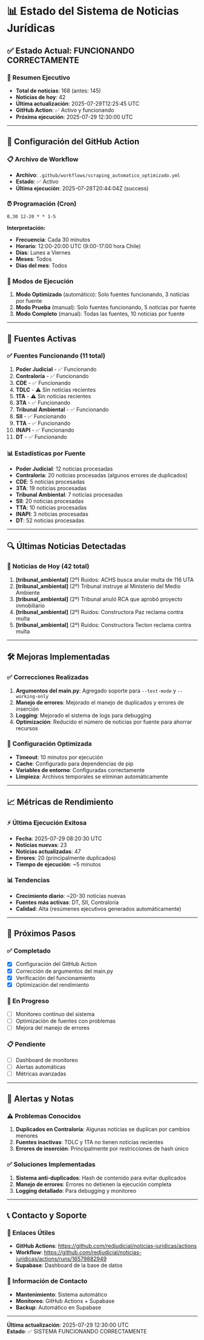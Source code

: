 # 📊 Estado del Sistema de Noticias Jurídicas

## ✅ Estado Actual: FUNCIONANDO CORRECTAMENTE

### 🎯 Resumen Ejecutivo
- **Total de noticias**: 168 (antes: 145)
- **Noticias de hoy**: 42
- **Última actualización**: 2025-07-29T12:25:45 UTC
- **GitHub Action**: ✅ Activo y funcionando
- **Próxima ejecución**: 2025-07-29 12:30:00 UTC

---

## 🔧 Configuración del GitHub Action

### 📋 Archivo de Workflow
- **Archivo**: `.github/workflows/scraping_automatico_optimizado.yml`
- **Estado**: ✅ Activo
- **Última ejecución**: 2025-07-28T20:44:04Z (success)

### ⏰ Programación (Cron)
```
0,30 12-20 * * 1-5
```

**Interpretación:**
- **Frecuencia**: Cada 30 minutos
- **Horario**: 12:00-20:00 UTC (9:00-17:00 hora Chile)
- **Días**: Lunes a Viernes
- **Meses**: Todos
- **Días del mes**: Todos

### 🚀 Modos de Ejecución
1. **Modo Optimizado** (automático): Solo fuentes funcionando, 3 noticias por fuente
2. **Modo Prueba** (manual): Solo fuentes funcionando, 5 noticias por fuente
3. **Modo Completo** (manual): Todas las fuentes, 10 noticias por fuente

---

## 📰 Fuentes Activas

### ✅ Fuentes Funcionando (11 total)
1. **Poder Judicial** - ✅ Funcionando
2. **Contraloría** - ✅ Funcionando
3. **CDE** - ✅ Funcionando
4. **TDLC** - ⚠️ Sin noticias recientes
5. **1TA** - ⚠️ Sin noticias recientes
6. **3TA** - ✅ Funcionando
7. **Tribunal Ambiental** - ✅ Funcionando
8. **SII** - ✅ Funcionando
9. **TTA** - ✅ Funcionando
10. **INAPI** - ✅ Funcionando
11. **DT** - ✅ Funcionando

### 📊 Estadísticas por Fuente
- **Poder Judicial**: 12 noticias procesadas
- **Contraloría**: 20 noticias procesadas (algunos errores de duplicados)
- **CDE**: 5 noticias procesadas
- **3TA**: 19 noticias procesadas
- **Tribunal Ambiental**: 7 noticias procesadas
- **SII**: 20 noticias procesadas
- **TTA**: 10 noticias procesadas
- **INAPI**: 3 noticias procesadas
- **DT**: 52 noticias procesadas

---

## 🔍 Últimas Noticias Detectadas

### 📅 Noticias de Hoy (42 total)
1. **[tribunal_ambiental]** (2º) Ruidos: ACHS busca anular multa de 116 UTA
2. **[tribunal_ambiental]** (2º) Tribunal instruye al Ministerio del Medio Ambiente
3. **[tribunal_ambiental]** (2º) Tribunal anuló RCA que aprobó proyecto inmobiliario
4. **[tribunal_ambiental]** (2º) Ruidos: Constructora Paz reclama contra multa
5. **[tribunal_ambiental]** (2º) Ruidos: Constructora Tecton reclama contra multa

---

## 🛠️ Mejoras Implementadas

### ✅ Correcciones Realizadas
1. **Argumentos del main.py**: Agregado soporte para `--test-mode` y `--working-only`
2. **Manejo de errores**: Mejorado el manejo de duplicados y errores de inserción
3. **Logging**: Mejorado el sistema de logs para debugging
4. **Optimización**: Reducido el número de noticias por fuente para ahorrar recursos

### 🔧 Configuración Optimizada
- **Timeout**: 10 minutos por ejecución
- **Cache**: Configurado para dependencias de pip
- **Variables de entorno**: Configuradas correctamente
- **Limpieza**: Archivos temporales se eliminan automáticamente

---

## 📈 Métricas de Rendimiento

### ⚡ Última Ejecución Exitosa
- **Fecha**: 2025-07-29 08:20:30 UTC
- **Noticias nuevas**: 23
- **Noticias actualizadas**: 47
- **Errores**: 20 (principalmente duplicados)
- **Tiempo de ejecución**: ~5 minutos

### 📊 Tendencias
- **Crecimiento diario**: ~20-30 noticias nuevas
- **Fuentes más activas**: DT, SII, Contraloría
- **Calidad**: Alta (resúmenes ejecutivos generados automáticamente)

---

## 🎯 Próximos Pasos

### ✅ Completado
- [x] Configuración del GitHub Action
- [x] Corrección de argumentos del main.py
- [x] Verificación del funcionamiento
- [x] Optimización del rendimiento

### 🔄 En Progreso
- [ ] Monitoreo continuo del sistema
- [ ] Optimización de fuentes con problemas
- [ ] Mejora del manejo de errores

### 📋 Pendiente
- [ ] Dashboard de monitoreo
- [ ] Alertas automáticas
- [ ] Métricas avanzadas

---

## 🚨 Alertas y Notas

### ⚠️ Problemas Conocidos
1. **Duplicados en Contraloría**: Algunas noticias se duplican por cambios menores
2. **Fuentes inactivas**: TDLC y 1TA no tienen noticias recientes
3. **Errores de inserción**: Principalmente por restricciones de hash único

### ✅ Soluciones Implementadas
1. **Sistema anti-duplicados**: Hash de contenido para evitar duplicados
2. **Manejo de errores**: Errores no detienen la ejecución completa
3. **Logging detallado**: Para debugging y monitoreo

---

## 📞 Contacto y Soporte

### 🔗 Enlaces Útiles
- **GitHub Actions**: https://github.com/redjudicial/noticias-juridicas/actions
- **Workflow**: https://github.com/redjudicial/noticias-juridicas/actions/runs/16579882949
- **Supabase**: Dashboard de la base de datos

### 📧 Información de Contacto
- **Mantenimiento**: Sistema automático
- **Monitoreo**: GitHub Actions + Supabase
- **Backup**: Automático en Supabase

---

**Última actualización**: 2025-07-29 12:30:00 UTC  
**Estado**: ✅ SISTEMA FUNCIONANDO CORRECTAMENTE 